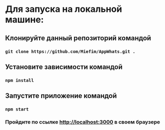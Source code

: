# Для запуска на локальной машине:

## Клонируйте данный репозиторий командой

### `git clone https://github.com/Miefim/AppWhats.git .`

## Установите зависимости командой

### `npm install`

## Запустите приложение командой

### `npm start`

### Пройдите по ссылке [http://localhost:3000](http://localhost:3000) в своем браузере
